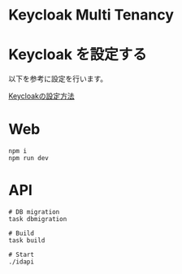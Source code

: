 # Keycloak Multi Tenancy

# Keycloak を設定する

以下を参考に設定を行います。

[Keycloakの設定方法](./keycloak/setup.md)

# Web

```
npm i
npm run dev
```

# API

```
# DB migration
task dbmigration

# Build
task build

# Start
./idapi
```
